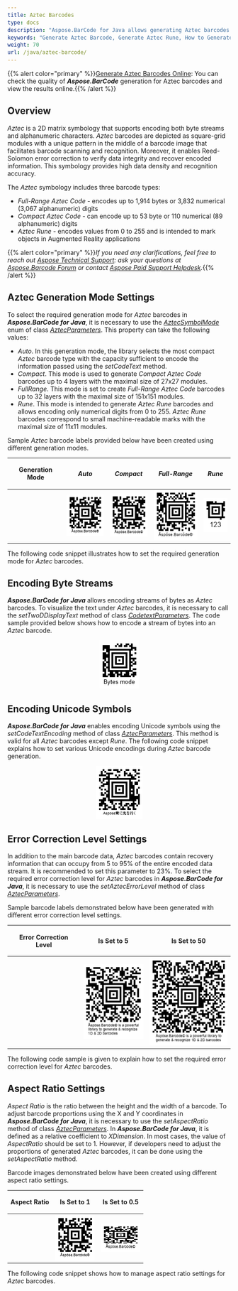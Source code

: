 ```yaml
---
title: Aztec Barcodes
type: docs
description: "Aspose.BarCode for Java allows generating Aztec barcodes."
keywords: "Generate Aztec Barcode, Generate Aztec Rune, How to Generate Aztec Barcodes, Aspose.BarCode for Java"
weight: 70
url: /java/aztec-barcode/
---
```

{{% alert color="primary" %}}[Generate Aztec Barcodes Online](https://products.aspose.app/barcode/generate/aztec): You can check the quality of ***Aspose.BarCode*** generation for Aztec barcodes and view the results online.{{% /alert %}}

## **Overview**
*Aztec* is a 2D matrix symbology that supports encoding both byte streams and alphanumeric characters. *Aztec* barcodes are depicted as square-grid modules with a unique pattern in the middle of a barcode image that facilitates barcode scanning and recognition. Moreover, it enables Reed-Solomon error correction to verify data integrity and recover encoded information. This symbology provides high data density and recognition accuracy.  
  
The *Aztec* symbology includes three barcode types:
-	*Full-Range Aztec Code* - encodes up to 1,914 bytes or 3,832 numerical (3,067 alphanumeric) digits
-	*Compact Aztec Code* - can encode up to 53 byte or 110 numerical (89 alphanumeric) digits
-	*Aztec Rune* - encodes values from 0 to 255 and is intended to mark objects in Augmented Reality applications
  
{{% alert color="primary" %}}*If you need any clarifications, feel free to reach out [Aspose Technical Support](/barcode/java/technical-support/): ask your questions at [Aspose.Barcode Forum](https://forum.aspose.com/c/barcode/13) or contact [Aspose Paid Support Helpdesk](https://helpdesk.aspose.com/).*{{% /alert %}}
  
## **Aztec Generation Mode Settings**
To select the required generation mode for *Aztec* barcodes in ***Aspose.BarCode for Java***, it is necessary to use the [*AztecSymbolMode*](https://apireference.aspose.com/barcode/java/com.aspose.barcode.generation/AztecSymbolMode) enum of class [*AztecParameters*](https://apireference.aspose.com/barcode/java/com.aspose.barcode.generation/AztecParameters). This property can take the following values:
- *Auto*. In this generation mode, the library selects the most compact *Aztec* barcode type with the capacity sufficient to encode the information passed using the *setCodeText* method.
- *Compact*. This mode is used to generate *Compact Aztec Code* barcodes up to 4 layers with the maximal size of 27x27 modules. 
- *FullRange*. This mode is set to create *Full-Range Aztec Code* barcodes up to 32 layers with the maximal size of 151x151 modules.
- *Rune*. This mode is intended to generate *Aztec Rune* barcodes and allows encoding only numerical digits from 0 to 255. *Aztec Rune* barcodes correspond to small machine-readable marks with the maximal size of 11x11 modules.  
  
Sample *Aztec* barcode labels provided below have been created using different generation modes.
  
|<p align="center">**Generation Mode**</p>|<p align="center">***Auto***</p>|<p align="center">***Compact***</p>|<p align="center">***Full-Range***</p>|<p align="center">***Rune***</p>|
| :-: | :-: | :-: | :-: | :-: |
| |<img src="aztecsymbolmodeauto.png">|<img src="aztecsymbolmodecompact.png">|<img src="aztecsymbolmodefullrange.png">|<img src="aztecsymbolmoderune.png">|
  
The following code snippet illustrates how to set the required generation mode for *Aztec* barcodes.

 
## **Encoding Byte Streams**
***Aspose.BarCode for Java*** allows encoding streams of bytes as *Aztec* barcodes. To visualize the text under *Aztec* barcodes, it is necessary to call the *setTwoDDisplayText* method of class [*CodetextParameters*](https://apireference.aspose.com/barcode/java/com.aspose.barcode.generation/CodetextParameters). The code sample provided below shows how to encode a stream of bytes into an *Aztec* barcode.

  
<p align="center"><img src="aztecbytesencoding.png"></p>
  
## **Encoding Unicode Symbols**
***Aspose.BarCode for Java*** enables encoding Unicode symbols using the *setCodeTextEncoding* method of class [*AztecParameters*](https://apireference.aspose.com/barcode/java/com.aspose.barcode.generation/AztecParameters). This method is valid for all *Aztec* barcodes except *Rune*. The following code snippet explains how to set various Unicode encodings during *Aztec* barcode generation.  

  
<p align="center"><img src="azteccodetextencoding.png"></p>
  
## **Error Correction Level Settings**
In addition to the main barcode data, *Aztec* barcodes contain recovery information that can occupy from 5 to 95% of the entire encoded data stream. It is recommended to set this parameter to 23%. To select the required error correction level for *Aztec* barcodes in ***Aspose.BarCode for Java***, it is necessary to use the *setAztecErrorLevel* method of class [*AztecParameters*](https://apireference.aspose.com/barcode/java/com.aspose.barcode.generation/AztecParameters).  
  
Sample barcode labels demonstrated below have been generated with different error correction level settings.
  
|<p align="center">**Error Correction Level**</p>|<p align="center">**Is Set to 5**</p>|<p align="center">**Is Set to 50**</p>|
| :-: | :-: | :-: |
| |<img src="aztecerrorlevel5.png">|<img src="aztecerrorlevel50.png">|
  
The following code sample is given to explain how to set the required error correction level for *Aztec* barcodes.


## **Aspect Ratio Settings**
*Aspect Ratio* is the ratio between the height and the width of a barcode. To adjust barcode proportions using the X and Y coordinates in ***Aspose.BarCode for Java***, it is necessary to use the *setAspectRatio* method of class [*AztecParameters*](https://apireference.aspose.com/barcode/java/com.aspose.barcode.generation/AztecParameters). In ***Aspose.BarCode for Java***, it is defined as a relative coefficient to *XDimension*. In most cases, the value of *AspectRatio* should be set to 1. However, if developers need to adjust the proportions of generated *Aztec* barcodes, it can be done using the *setAspectRatio* method.  
  
Barcode images demonstrated below have been created using different aspect ratio settings.
  
|<p align="center">**Aspect Ratio**</p>|<p align="center">**Is Set to 1**</p>|<p align="center">**Is Set to 0.5**</p>|
| :-: | :-: | :-: |
| |<img src="aztecaspectratio1.png">|<img src="aztecaspectratio0.5.png">|
  
The following code snippet shows how to manage aspect ratio settings for *Aztec* barcodes.

  